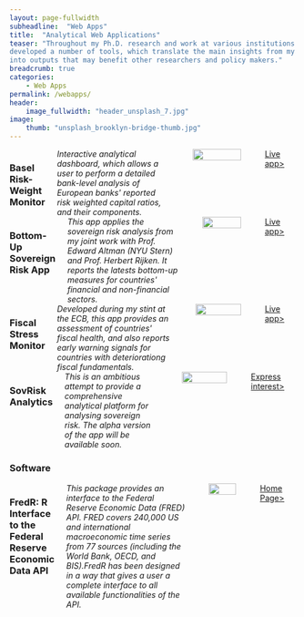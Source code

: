 ```yaml
---
layout: page-fullwidth
subheadline:  "Web Apps"
title:  "Analytical Web Applications"
teaser: "Throughout my Ph.D. research and work at various institutions I
developed a number of tools, which translate the main insights from my research
into outputs that may benefit other researchers and policy makers." 
breadcrumb: true
categories:
    - Web Apps
permalink: /webapps/
header:
    image_fullwidth: "header_unsplash_7.jpg"
image:
    thumb: "unsplash_brooklyn-bridge-thumb.jpg"
---
```


<div class="row">
<div class="large-6 columns">
<h3>  Basel Risk-Weight Monitor  </h3>
<i><medium> Interactive analytical dashboard, which allows a user to perform a
detailed bank-level analysis of European banks' reported risk weighted capital
ratios, and their components.</medium></i>
<p></p>
<img src="https://jcizel.github.io/images/appbasel.jpg" width="100%" alt="">
<p></p>
<!-- <p><a class="button tiny radius" href="/webapps/basel/">More></a> -->
<a class="button tiny alert" href="https://jcizel87.shinyapps.io/RiskWeightMonitor/">Live app></a></p>
</div>

<div class="large-6 columns">
<h3>  Bottom-Up Sovereign Risk App  </h3>
<i><medium> This app applies the sovereign risk analysis from my joint work with
Prof. Edward Altman (NYU Stern) and Prof. Herbert Rijken. It reports the
latests bottom-up measures for countries' financial and non-financial sectors.</medium></i>
<p></p>
<img src="https://jcizel.github.io/images/appsovscreen1.jpg" width="100%" alt="">
<p></p>
<!-- <p><a class="button tiny radius" href="/webapps/basel/">More></a> -->
<a class="button tiny alert" href="https://jcizel87.shinyapps.io/bottomup-risk-app/">Live app></a></p>
</div>
</div>


<div class="row">
<div class="large-6 columns">
<h3>  Fiscal Stress Monitor  </h3>
<i><medium> Developed during my stint at the ECB, this app provides an
assessment of countries' fiscal health, and also reports early warning signals
for countries with deteriorationg fiscal fundamentals.</medium></i>
<p></p>
<img src="https://jcizel.github.io/images/appfiscal.jpg" width="100%" alt="">
<p></p>
<!-- <p><a class="button tiny radius" href="/webapps/basel/">More></a> -->
<a class="button tiny alert" href="https://jcizel87.shinyapps.io/FiscalStressMonitor/">Live app></a></p>
</div>

<div class="large-6 columns">
<h3>  SovRisk Analytics </h3>
<i><medium> This is an ambitious attempt to provide a comprehensive analytical
platform for analysing sovereign risk. The alpha version of the app will be
available soon.</medium></i>
<p></p>
<img src="https://jcizel.github.io/images/software.jpg" width="100%" alt="">
<p></p>
<!-- <p><a class="button tiny radius" href="/webapps/basel/">More></a> -->
<a class="button tiny success" href="mailto:j.cizel@vu.nl">Express interest></a></p>
</div>
</div>

### Software
<div class="row">
<div class="large-6 columns">
<h3>  FredR: R Interface to the Federal Reserve Economic Data API</h3>
<i><medium> This package provides an interface to the Federal Reserve Economic
Data (FRED) API. FRED covers 240,000 US and international macroeconomic time
series from 77 sources (including the World Bank, OECD, and BIS).FredR has been designed in a way that gives a user a complete interface to all
available functionalities of the API.  </medium></i>
<p></p>
<img src="https://jcizel.github.io/images/fredr.jpg" width="100%" alt="">
<p></p>
<!-- <p><a class="button tiny radius" href="/webapps/basel/">More></a> -->
<a class="button tiny alert" href="http://www.jankocizel.com/FredR/">Home Page></a></p>
</div>
</div>
